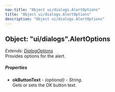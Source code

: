 ```yaml
---
nav-title: "Object ui/dialogs.AlertOptions"
title: "Object ui/dialogs.AlertOptions"
description: "Object ui/dialogs.AlertOptions"
---
```

## Object: "ui/dialogs".AlertOptions  
_Extends:_ [_DialogOptions_](../../ui/dialogs/DialogOptions.md)  
Provides options for the alert.

##### Properties
 - **okButtonText** - _(optional)_ - _String_.    
  Gets or sets the OK button text.